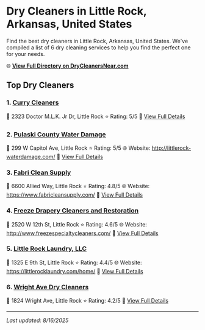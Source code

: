 # Dry Cleaners in Little Rock, Arkansas, United States

Find the best dry cleaners in Little Rock, Arkansas, United States. We've compiled a list of 6 dry cleaning services to help you find the perfect one for your needs.

🌐 **[View Full Directory on DryCleanersNear.com](https://drycleanersnear.com/city/US/Arkansas/Little%20Rock)**

## Top Dry Cleaners

### 1. [Curry Cleaners](https://drycleanersnear.com/dryCleaner/6868872d6c86ac6c48acf296/curry-cleaners)
📍 2323 Doctor M.L.K. Jr Dr, Little Rock
⭐ Rating: 5/5
🔗 [View Full Details](https://drycleanersnear.com/dryCleaner/6868872d6c86ac6c48acf296/curry-cleaners)

### 2. [Pulaski County Water Damage](https://drycleanersnear.com/dryCleaner/6868877e6c86ac6c48acf65f/pulaski-county-water-damage)
📍 299 W Capitol Ave, Little Rock
⭐ Rating: 5/5
🌐 Website: http://littlerock-waterdamage.com/
🔗 [View Full Details](https://drycleanersnear.com/dryCleaner/6868877e6c86ac6c48acf65f/pulaski-county-water-damage)

### 3. [Fabri Clean Supply](https://drycleanersnear.com/dryCleaner/6868873d6c86ac6c48acf448/fabri-clean-supply)
📍 6600 Allied Way, Little Rock
⭐ Rating: 4.8/5
🌐 Website: https://www.fabricleansupply.com/
🔗 [View Full Details](https://drycleanersnear.com/dryCleaner/6868873d6c86ac6c48acf448/fabri-clean-supply)

### 4. [Freeze Drapery Cleaners and Restoration](https://drycleanersnear.com/dryCleaner/686887386c86ac6c48acf3c5/freeze-drapery-cleaners-and-restoration)
📍 2520 W 12th St, Little Rock
⭐ Rating: 4.6/5
🌐 Website: http://www.freezespecialtycleaners.com/
🔗 [View Full Details](https://drycleanersnear.com/dryCleaner/686887386c86ac6c48acf3c5/freeze-drapery-cleaners-and-restoration)

### 5. [Little Rock Laundry, LLC](https://drycleanersnear.com/dryCleaner/686887566c86ac6c48acf53f/little-rock-laundry-llc)
📍 1325 E 9th St, Little Rock
⭐ Rating: 4.4/5
🌐 Website: https://littlerocklaundry.com/home/
🔗 [View Full Details](https://drycleanersnear.com/dryCleaner/686887566c86ac6c48acf53f/little-rock-laundry-llc)

### 6. [Wright Ave Dry Cleaners](https://drycleanersnear.com/dryCleaner/6868872c6c86ac6c48acf277/wright-ave-dry-cleaners)
📍 1824 Wright Ave, Little Rock
⭐ Rating: 4.2/5
🔗 [View Full Details](https://drycleanersnear.com/dryCleaner/6868872c6c86ac6c48acf277/wright-ave-dry-cleaners)


---

*Last updated: 8/16/2025*
